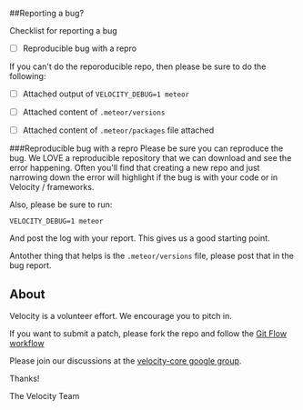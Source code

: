 ##Reporting a bug?


Checklist for reporting a bug

* [ ] Reproducible bug with a repro 

If you can't do the reporoducible repo, then please be sure to do the following:

* [ ] Attached output of `VELOCITY_DEBUG=1 meteor`
* [ ] Attached content of `.meteor/versions` 
* [ ] Attached content of `.meteor/packages` file attached


###Reproducible bug with a repro
Please be sure you can reproduce the bug. We LOVE a reproducible repository that we can download and see the error happening. Often you'll find that creating a new repo and just narrowing down the error will highlight if the bug is with your code or in Velocity / frameworks.

Also, please be sure to run:

`VELOCITY_DEBUG=1 meteor`

And post the log with your report. This gives us a good starting point.

Antother thing that helps is the `.meteor/versions` file, please post that in the bug report.






## About
Velocity is a volunteer effort. We encourage you to pitch in.

If you want to submit a patch, please fork the repo and follow the [Git Flow workflow](http://jeffkreeftmeijer.com/2010/why-arent-you-using-git-flow/)

Please join our discussions at the [velocity-core google group](https://groups.google.com/forum/#!forum/velocity-core).

Thanks!

The Velocity Team
